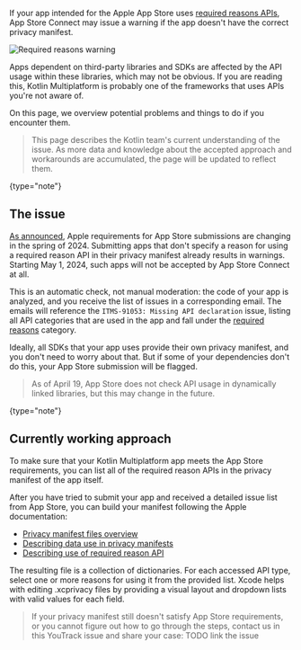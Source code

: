 [//]: # (title: Privacy manifest for apps dependent on KMP)

If your app intended for the Apple App Store uses [required reasons APIs](https://developer.apple.com/documentation/bundleresources/privacy_manifest_files/describing_use_of_required_reason_api),
App Store Connect may issue a warning if the app doesn't have the correct privacy manifest.

![Required reasons warning](app-store-required-reasons-warning.png)

Apps dependent on third-party libraries and SDKs are affected by the API usage within these libraries, which may not be obvious.
If you are reading this, Kotlin Multiplatform is probably one of the frameworks that uses APIs you're not aware of.

On this page, we overview potential problems and things to do if you encounter them.

> This page describes the Kotlin team's current understanding of the issue. As more data and knowledge about
> the accepted approach and workarounds are accumulated, the page will be updated to reflect them.
>
{type="note"}

## The issue

[As announced](https://developer.apple.com/news/?id=r1henawx),
Apple requirements for App Store submissions are changing in the spring of 2024. Submitting apps that don't specify
a reason for using a required reason API in their privacy manifest already results in warnings. Starting May 1, 2024,
such apps will not be accepted by App Store Connect at all.

This is an automatic check, not manual moderation: the code of your app is analyzed, and you receive the list of issues
in a corresponding email.
The emails will reference the `ITMS-91053: Missing API declaration` issue, listing all API categories that
are used in the app and fall under the [required reasons](https://developer.apple.com/documentation/bundleresources/privacy_manifest_files/describing_use_of_required_reason_api)
category.

Ideally, all SDKs that your app uses provide their own privacy manifest, and you don't need to worry about that.
But if some of your dependencies don't do this, your App Store submission will be flagged.

> As of April 19, App Store does not check API usage in dynamically linked libraries, but this may change in the
> future.
>
{type="note"}

## Currently working approach

To make sure that your Kotlin Multiplatform app meets the App Store requirements, you can list all of the required reason APIs
in the privacy manifest of the app itself.

After you have tried to submit your app and received a detailed issue list from App Store, you can build your manifest
following the Apple documentation:

* [Privacy manifest files overview](https://developer.apple.com/documentation/bundleresources/privacy_manifest_files)
* [Describing data use in privacy manifests](https://developer.apple.com/documentation/bundleresources/privacy_manifest_files/describing_data_use_in_privacy_manifests)
* [Describing use of required reason API](https://developer.apple.com/documentation/bundleresources/privacy_manifest_files/describing_use_of_required_reason_api)

The resulting file is a collection of dictionaries. For each accessed API type, select one or more reasons for using it
from the provided list. Xcode helps with editing .xcprivacy files by providing a visual layout and dropdown lists with
valid values for each field.

> If your privacy manifest still doesn't satisfy App Store requirements, or you cannot figure out how to go through the steps,
> contact us in this YouTrack issue and share your case: TODO link the issue
